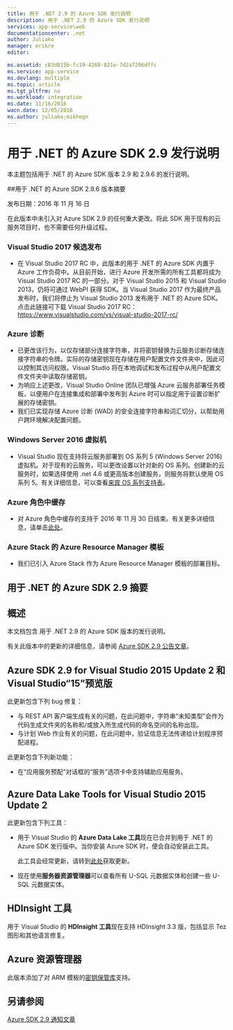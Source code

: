 ```yaml
---
title: 用于 .NET 2.9 的 Azure SDK 发行说明
description: 用于 .NET 2.9 的 Azure SDK 发行说明
services: app-service\web
documentationcenter: .net
author: Juliako
manager: erikre
editor: 

ms.assetid: c83d815b-fc19-4260-821e-7d2a7206dffc
ms.service: app-service
ms.devlang: multiple
ms.topic: article
ms.tgt_pltfrm: na
ms.workload: integration
ms.date: 11/16/2016
wacn.date: 12/05/2016
ms.author: juliako;mikhegn
---
```


# 用于 .NET 的 Azure SDK 2.9 发行说明

本主题包括用于 .NET 的 Azure SDK 版本 2.9 和 2.9.6 的发行说明。

##用于 .NET 的 Azure SDK 2.9.6 版本摘要

发布日期：2016 年 11 月 16 日
 
在此版本中未引入对 Azure SDK 2.9 的任何重大更改。将此 SDK 用于现有的云服务项目时，也不需要任何升级过程。

### Visual Studio 2017 候选发布

- 在 Visual Studio 2017 RC 中，此版本的用于 .NET 的 Azure SDK 内置于 Azure 工作负荷中。从目前开始，进行 Azure 开发所需的所有工具都将成为 Visual Studio 2017 RC 的一部分。对于 Visual Studio 2015 和 Visual Studio 2013，仍将可通过 WebPI 获得 SDK。当 Visual Studio 2017 作为最终产品发布时，我们将停止为 Visual Studio 2013 发布用于 .NET 的 Azure SDK。点击此链接可下载 Visual Studio 2017 RC：https://www.visualstudio.com/vs/visual-studio-2017-rc/

### Azure 诊断

- 已更改该行为，以仅存储部分连接字符串，并将密钥替换为云服务诊断存储连接字符串的令牌。实际的存储密钥现在存储在用户配置文件文件夹中，因此可以控制其访问权限。Visual Studio 将在本地调试和发布过程中从用户配置文件文件夹中读取存储密钥。
- 为响应上述更改，Visual Studio Online 团队已增强 Azure 云服务部署任务模板，以便用户在连接集成和部署中发布到 Azure 时可以指定用于设置诊断扩展的存储密钥。
- 我们已实现存储 Azure 诊断 (WAD) 的安全连接字符串和词汇切分，以帮助用户跨环境解决配置问题。
 
### Windows Server 2016 虚拟机

- Visual Studio 现在支持将云服务部署到 OS 系列 5 (Windows Server 2016) 虚拟机。对于现有的云服务，可以更改设置以针对新的 OS 系列。创建新的云服务时，如果选择使用 .net 4.6 或更高版本创建服务，则服务将默认使用 OS 系列 5。有关详细信息，可以查看[来宾 OS 系列支持表](../cloud-services/cloud-services-guestos-update-matrix.md)。

### Azure 角色中缓存 

- 对 Azure 角色中缓存的支持于 2016 年 11 月 30 日结束。有关更多详细信息，请单击[此处](https://azure.microsoft.com/blog/azure-managed-cache-and-in-role-cache-services-to-be-retired-on-11-30-2016/)。

### Azure Stack 的 Azure Resource Manager 模板

- 我们已引入 Azure Stack 作为 Azure Resource Manager 模板的部署目标。

## 用于 .NET 的 Azure SDK 2.9 摘要

## 概述
本文档包含 用于 .NET 2.9 的 Azure SDK 版本的发行说明。

有关此版本中的更新的详细信息，请参阅 [Azure SDK 2.9 公告文章](https://azure.microsoft.com/blog/announcing-visual-studio-azure-tools-and-sdk-2-9/)。

## Azure SDK 2.9 for Visual Studio 2015 Update 2 和 Visual Studio“15”预览版
此更新包含下列 bug 修复：

* 与 REST API 客户端生成有关的问题，在此问题中，字符串“未知类型”会作为代码生成文件夹的名称和/或放入所生成代码的命名空间的名称出现。
* 与计划 Web 作业有关的问题，在此问题中，验证信息无法传递给计划程序预配进程。

此更新包含下列新功能：

* 在“应用服务预配”对话框的“服务”选项卡中支持辅助应用服务。

## Azure Data Lake Tools for Visual Studio 2015 Update 2
此更新包含下列工具：

* 用于 Visual Studio 的 **Azure Data Lake 工具**现在已合并到用于 .NET 的 Azure SDK 发行版中。当你安装 Azure SDK 时，便会自动安装此工具。
  
    此工具会经常更新，请转到[此处](http://aka.ms/datalaketool)获取更新。
- 现在使用**服务器资源管理器**可以查看所有 U-SQL 元数据实体和创建一些 U-SQL 元数据实体。

## HDInsight 工具
用于 Visual Studio 的 **HDInsight 工具**现在支持 HDInsight 3.3 版，包括显示 Tez 图形和其他语言修复。

## Azure 资源管理器
此版本添加了对 ARM 模板的[密钥保管库](../azure-resource-manager/resource-manager-keyvault-parameter.md)支持。

## 另请参阅
[Azure SDK 2.9 通知文章](https://azure.microsoft.com/blog/announcing-visual-studio-azure-tools-and-sdk-2-9/)

<!---HONumber=Mooncake_1128_2016-->
